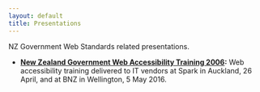 ```yaml
---
layout: default
title: Presentations
---
```


NZ Government Web Standards related presentations.

* **[New Zealand Government Web Accessibility Training 2006](NZ-Govt-Web-A11y-Training-2016/):** Web accessibility training delivered to IT vendors at Spark in Auckland, 26 April, and at BNZ in Wellington, 5 May 2016.
